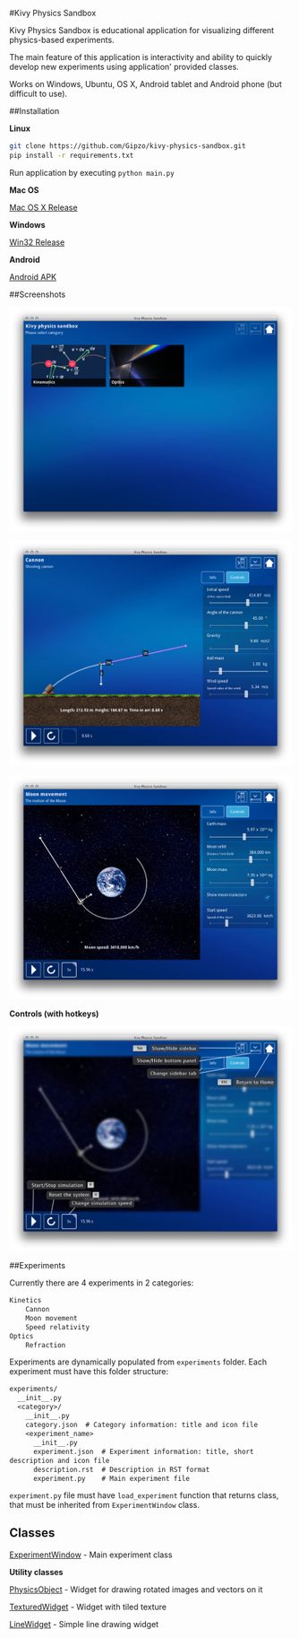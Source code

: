 #Kivy Physics Sandbox

Kivy Physics Sandbox is educational application for visualizing different physics-based experiments.

The main feature of this application is interactivity and ability to quickly develop new experiments using application' provided classes.

Works on Windows, Ubuntu, OS X, Android tablet and Android phone (but difficult to use).

##Installation

**Linux**

```bash
git clone https://github.com/Gipzo/kivy-physics-sandbox.git
pip install -r requirements.txt
```

Run application by executing `python main.py`

**Mac OS**

[Mac OS X Release](https://github.com/Gipzo/kivy-physics-sandbox/releases/download/0.1/KivyPhysicsSandbox-osx.dmg)

**Windows**

[Win32 Release](https://github.com/Gipzo/kivy-physics-sandbox/releases/download/0.1/KivyPhysicsSandbox-win32.exe)

**Android**

[Android APK](https://github.com/Gipzo/kivy-physics-sandbox/releases/download/0.1/KivyPhysicsSandbox-android-debug.apk)

##Screenshots

![main_screen](docs/screenshots/main_screen.png "Main screen")

![screen_2](docs/screenshots/screen_2.png "Cannon experiment")

![screen_2](docs/screenshots/screen_3.png "Moon experiment")

**Controls (with hotkeys)**

![screen_keys](docs/screenshots/screen_keys.png "Controls")

##Experiments

Currently there are 4 experiments in 2 categories:

    Kinetics
        Cannon
        Moon movement
        Speed relativity
    Optics
        Refraction

Experiments are dynamically populated from `experiments` folder. Each experiment must have this folder structure:

    experiments/
      __init__.py
      <category>/
        __init__.py
        category.json  # Category information: title and icon file
        <experiment_name>
          __init__.py
          experiment.json  # Experiment information: title, short description and icon file
          description.rst  # Description in RST format
          experiment.py    # Main experiment file
      
`experiment.py` file must have `load_experiment` function that returns class, that must be inherited from `ExperimentWindow` class.

## Classes

[ExperimentWindow](docs/experimentWindow.md "ExperimentWindow") - Main experiment class

**Utility classes**

[PhysicsObject](docs/physicsObject.md "PhysicsObject") - Widget for drawing rotated images and vectors on it

[TexturedWidget](docs/texturedWidget.md "TexturedWidget") - Widget with tiled texture

[LineWidget](docs/lineWidget.md "LineWidget") - Simple line drawing widget
























    

